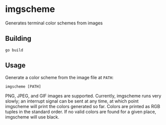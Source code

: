 imgscheme
=========

Generates terminal color schemes from images

Building
--------

    go build

Usage
-----

Generate a color scheme from the image file at `PATH`:

    imgscheme [PATH]

PNG, JPEG, and GIF images are supported. Currently, imgscheme runs very slowly;
an interrupt signal can be sent at any time, at which point imgscheme will
print the colors generated so far. Colors are printed as RGB tuples in the
standard order. If no valid colors are found for a given place, imgscheme will
use black.
